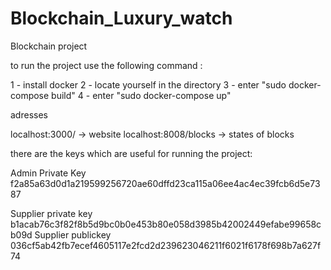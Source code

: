 # Blockchain_Luxury_watch
Blockchain project

to run the project use the following command :

1 - install docker 
2 - locate yourself in the directory 
3 - enter "sudo docker-compose build"
4 - enter "sudo docker-compose up"


adresses 

localhost:3000/ -> website 
localhost:8008/blocks  -> states of blocks



there are the keys which are useful for running the project:


Admin Private Key
f2a85a63d0d1a219599256720ae60dffd23ca115a06ee4ac4ec39fcb6d5e7387


Supplier private key
b1acab76c3f82f8b5d9bc0b0e453b80e058d3985b42002449efabe99658cb09d
Supplier publickey
036cf5ab42fb7ecef4605117e2fcd2d239623046211f6021f6178f698b7a627f74
